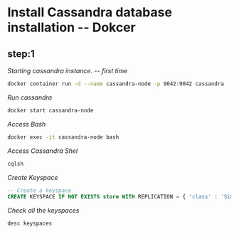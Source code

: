# Install Cassandra database installation -- Dokcer

**step:1**
-------------
*Starting cassandra instance. -- first time*
```bash
docker container run -d --name cassandra-node -p 9042:9042 cassandra
```

*Run cassandra*

```bash
docker start cassandra-node
```

*Access Bash*
```bash
docker exec -it cassandra-node bash
```

*Access Cassandra Shel*
```bash
cqlsh
```

*Create Keyspace*
```sql
-- Create a keyspace
CREATE KEYSPACE IF NOT EXISTS store WITH REPLICATION = { 'class' : 'SimpleStrategy', 'replication_factor' : '1' };
```

*Check all the keyspaces*
```
desc keyspaces
```